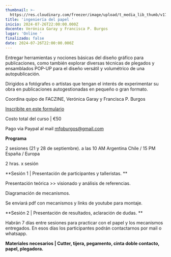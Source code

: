 ```yaml
---
thumbnail: >-
  https://res.cloudinary.com/freezer/image/upload/t_media_lib_thumb/v1720974386/2024/07/Cursos_freezer_24-4_wkloov.jpg
title: 'ingeniería del papel '
inicio: 2024-07-26T22:00:00.000Z
docente: Verónica Garay y Francisca P. Burgos
lugar: 'Online '
finalizado: false
date: 2024-07-26T22:00:00.000Z
---
```


Entregar herramientas y nociones básicas del diseño gráfico para publicaciones, como también explorar diversas técnicas de plegados y ensamblados POP-UP para el diseño versátil y volumétrico de una autopublicación.

Dirigidos a fotógrafes o artistas que tengan el interés de experimentar su obra en publicaciones autogestionadas en pequeño o gran formato.

Coordina quipo de FACZINE, Verónica Garay y Francisca P. Burgos

[Inscribite en este formulario ](https://forms.gle/diAbfgpVAYkEuryi8)

Costo total del curso | €50

Pago via Paypal al mail [mfpburgos@gmail.com](mailto:mfpburgos@gmail.com)

**Programa**

2 sesiones (21 y 28 de septiembre). a las 10 AM Argentina Chile / 15 PM España / Europa

2 hras. x sesión

**Sesión 1 | Presentación de participantes y talleristas. **

Presentación teórica >> visionado y análisis de referencias.

Diagramación de mecanismos.

Se enviará pdf con mecanismos y links de youtube para montaje.

**Sesión 2 | Presentación de resultados, aclaración de dudas. **

Habrán 7 días entre sesiones para practicar con el papel y los mecanismos entregados. En esos días los participantes podrán contactarnos por mail o whatsapp.

**Materiales necesarios | Cutter, tijera, pegamento, cinta doble contacto, papel, plegadora.**
